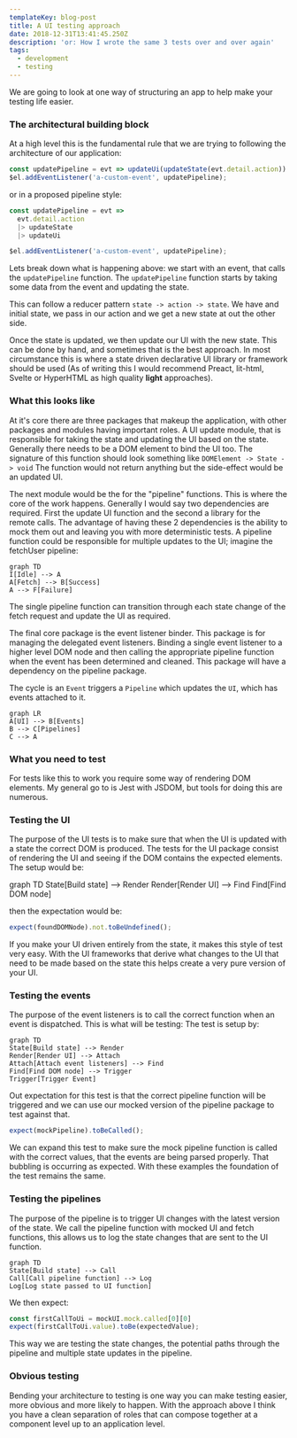 ```yaml
---
templateKey: blog-post
title: A UI testing approach
date: 2018-12-31T13:41:45.250Z
description: 'or: How I wrote the same 3 tests over and over again'
tags:
  - development
  - testing
---
```

We are going to look at one way of structuring an app to help make your testing life easier.

### The architectural building block

At a high level this is the fundamental rule that we are trying to following the architecture of our application:

```js
const updatePipeline = evt => updateUi(updateState(evt.detail.action))
$el.addEventListener('a-custom-event', updatePipeline);
```

or in a proposed pipeline style:

```js
const updatePipeline = evt =>
  evt.detail.action
  |> updateState
  |> updateUi

$el.addEventListener('a-custom-event', updatePipeline);
```

Lets break down what is happening above: we start with an event, that calls the `updatePipeline` function. The `updatePipeline` function starts by taking some data from the event and updating the state.

This can follow a reducer pattern `state -> action -> state`. We have and initial state, we pass in our action and we get a new state at out the other side.

Once the state is updated, we then update our UI with the new state. This can be done by hand, and sometimes that is the best approach. In most circumstance this is where a state driven declarative UI library or framework should be used (As of writing this I would recommend Preact, lit-html, Svelte or HyperHTML as high quality **light** approaches).

### What this looks like

At it's core there are three packages that makeup the application, with other packages and modules having important roles. A UI update module, that is responsible for taking the state and updating the UI based on the state. Generally there needs to be a DOM element to bind the UI too. The signature of this function should look something like `DOMElement -> State -> void` The function would not return anything but the side-effect would be an updated UI.

The next module would be the for the "pipeline" functions. This is where the core of the work happens. Generally I would say two dependencies are required. First the update UI function and the second a library for the remote calls. The advantage of having these 2 dependencies is the ability to mock them out and leaving you with more deterministic tests. A pipeline function could be responsible for multiple updates to the UI; imagine the fetchUser pipeline:

```mermaid
graph TD
I[Idle] --> A
A[Fetch] --> B[Success]
A --> F[Failure]
```

The single pipeline function can transition through each state change of the fetch request and update the UI as required.

The final core package is the event listener binder. This package is for managing the delegated event listeners. Binding a single event listener to a higher level DOM node and then calling the appropriate pipeline function when the event has been determined and cleaned. This package will have a dependency on the pipeline package.

The cycle is an `Event` triggers a `Pipeline` which updates the `UI`, which has events attached to it.

```mermaid
graph LR
A[UI] --> B[Events]
B --> C[Pipelines]
C --> A
```

### What you need to test

For tests like this to work you require some way of rendering DOM elements. My general go to is Jest with JSDOM, but tools for doing this are numerous.


### Testing the UI

The purpose of the UI tests is to make sure that when the UI is updated with a state the correct DOM is produced. The tests for the UI package consist of rendering the UI and seeing if the DOM contains the expected elements. The setup would be:

graph TD
State[Build state] --> Render
Render[Render UI] --> Find
Find[Find DOM node]

then the expectation would be:

```js
expect(foundDOMNode).not.toBeUndefined();
```

If you make your UI driven entirely from the state, it makes this style of test very easy. With the UI frameworks that derive what changes to the UI that need to be made based on the state this helps create a very pure version of your UI.

### Testing the events

The purpose of the event listeners is to call the correct function when an event is dispatched. This is what will be testing: The test is setup by:

```mermaid
graph TD
State[Build state] --> Render
Render[Render UI] --> Attach
Attach[Attach event listeners] --> Find
Find[Find DOM node] --> Trigger
Trigger[Trigger Event]
```

Out expectation for this test is that the correct pipeline function will be triggered and we can use our mocked version of the pipeline package to test against that.

```js
expect(mockPipeline).toBeCalled();
```

We can expand this test to make sure the mock pipeline function is called with the correct values, that the events are being parsed properly. That bubbling is occurring as expected. With these examples the foundation of the test remains the same.

### Testing the pipelines

The purpose of the pipeline is to trigger UI changes with the latest version of the state. We call the pipeline function with mocked UI and fetch functions, this allows us to log the state changes that are sent to the UI function.

```mermaid
graph TD
State[Build state] --> Call
Call[Call pipeline function] --> Log
Log[Log state passed to UI function]
```

We then expect:

```js
const firstCallToUi = mockUI.mock.called[0][0]
expect(firstCallToUi.value).toBe(expectedValue);
```

This way we are testing the state changes, the potential paths through the pipeline and multiple state updates in the pipeline.

### Obvious testing

Bending your architecture to testing is one way you can make testing easier, more obvious and more likely to happen. With the approach above I think you have a clean separation of roles that can compose together at a component level up to an application level.
